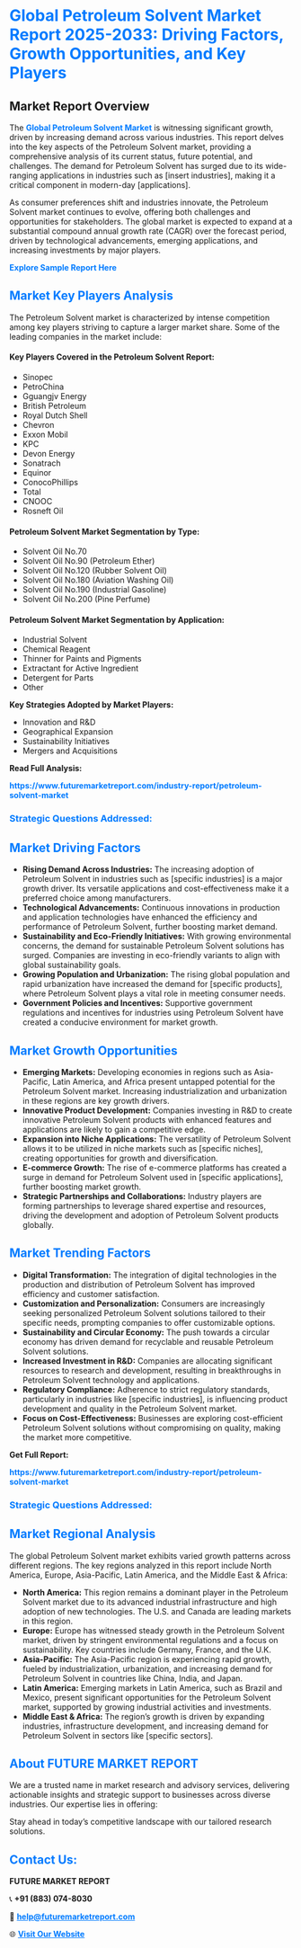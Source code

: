 <h1 style="color: #007BFF;">Global Petroleum Solvent Market Report 2025-2033: Driving Factors, Growth Opportunities, and Key Players</h1>

<section id="overview">
<h2>Market Report Overview</h2>
<p>The <a href="https://www.futuremarketreport.com/industry-report/petroleum-solvent-market" style="color: #007BFF; text-decoration: none;"><strong>Global Petroleum Solvent Market</strong></a> is witnessing significant growth, driven by increasing demand across various industries. This report delves into the key aspects of the Petroleum Solvent market, providing a comprehensive analysis of its current status, future potential, and challenges. The demand for Petroleum Solvent has surged due to its wide-ranging applications in industries such as [insert industries], making it a critical component in modern-day [applications].</p>
<p>As consumer preferences shift and industries innovate, the Petroleum Solvent market continues to evolve, offering both challenges and opportunities for stakeholders. The global market is expected to expand at a substantial compound annual growth rate (CAGR) over the forecast period, driven by technological advancements, emerging applications, and increasing investments by major players.</p>
</section>

<section id="overview">
<p><a href="https://www.futuremarketreport.com/request-sample/reportId=52472" style="color: #007BFF; text-decoration: none;"><strong>Explore Sample Report Here</strong></a></p>
</section>

<section id="key-players">
<h2 style="color: #007BFF;">Market Key Players Analysis</h2>
<p>The Petroleum Solvent market is characterized by intense competition among key players striving to capture a larger market share. Some of the leading companies in the market include:</p>
<h4>Key Players Covered in the Petroleum Solvent Report:</h4>
<ul><li>Sinopec</li><li>PetroChina</li><li>Gguangjv Energy</li><li>British Petroleum</li><li>Royal Dutch Shell</li><li>Chevron</li><li>Exxon Mobil</li><li>KPC</li><li>Devon Energy</li><li>Sonatrach</li><li>Equinor</li><li>ConocoPhillips</li><li>Total</li><li>CNOOC</li><li>Rosneft Oil</li></ul>
<h4>Petroleum Solvent Market Segmentation by Type:</h4>
<ul><li>Solvent Oil No.70</li><li>Solvent Oil No.90 (Petroleum Ether)</li><li>Solvent Oil No.120 (Rubber Solvent Oil)</li><li>Solvent Oil No.180 (Aviation Washing Oil)</li><li>Solvent Oil No.190 (Industrial Gasoline)</li><li>Solvent Oil No.200 (Pine Perfume)</li></ul>

<h4>Petroleum Solvent Market Segmentation by Application:</h4>
<ul><li>Industrial Solvent</li><li>Chemical Reagent</li><li>Thinner for Paints and Pigments</li><li>Extractant for Active Ingredient</li><li>Detergent for Parts</li><li>Other</li></ul>
<p><strong>Key Strategies Adopted by Market Players:</strong></p>
<ul>
<li>Innovation and R&D</li>
<li>Geographical Expansion</li>
<li>Sustainability Initiatives</li>
<li>Mergers and Acquisitions</li>
</ul>
</section>

<section>
<p><strong>Read Full Analysis: </strong></p><a href="https://www.futuremarketreport.com/industry-report/petroleum-solvent-market" style="color: #007BFF; text-decoration: none;"><strong>https://www.futuremarketreport.com/industry-report/petroleum-solvent-market</strong></a>
<h3 style="color: #007BFF;">Strategic Questions Addressed:</h3>
</section>

<section id="driving-factors">
<h2 style="color: #007BFF;">Market Driving Factors</h2>
<ul>
<li><strong>Rising Demand Across Industries:</strong> The increasing adoption of Petroleum Solvent in industries such as [specific industries] is a major growth driver. Its versatile applications and cost-effectiveness make it a preferred choice among manufacturers.</li>
<li><strong>Technological Advancements:</strong> Continuous innovations in production and application technologies have enhanced the efficiency and performance of Petroleum Solvent, further boosting market demand.</li>
<li><strong>Sustainability and Eco-Friendly Initiatives:</strong> With growing environmental concerns, the demand for sustainable Petroleum Solvent solutions has surged. Companies are investing in eco-friendly variants to align with global sustainability goals.</li>
<li><strong>Growing Population and Urbanization:</strong> The rising global population and rapid urbanization have increased the demand for [specific products], where Petroleum Solvent plays a vital role in meeting consumer needs.</li>
<li><strong>Government Policies and Incentives:</strong> Supportive government regulations and incentives for industries using Petroleum Solvent have created a conducive environment for market growth.</li>
</ul>
</section>

<section id="growth-opportunities">
<h2 style="color: #007BFF;">Market Growth Opportunities</h2>
<ul>
<li><strong>Emerging Markets:</strong> Developing economies in regions such as Asia-Pacific, Latin America, and Africa present untapped potential for the Petroleum Solvent market. Increasing industrialization and urbanization in these regions are key growth drivers.</li>
<li><strong>Innovative Product Development:</strong> Companies investing in R&D to create innovative Petroleum Solvent products with enhanced features and applications are likely to gain a competitive edge.</li>
<li><strong>Expansion into Niche Applications:</strong> The versatility of Petroleum Solvent allows it to be utilized in niche markets such as [specific niches], creating opportunities for growth and diversification.</li>
<li><strong>E-commerce Growth:</strong> The rise of e-commerce platforms has created a surge in demand for Petroleum Solvent used in [specific applications], further boosting market growth.</li>
<li><strong>Strategic Partnerships and Collaborations:</strong> Industry players are forming partnerships to leverage shared expertise and resources, driving the development and adoption of Petroleum Solvent products globally.</li>
</ul>
</section>

<section id="trending-factors">
<h2 style="color: #007BFF;">Market Trending Factors</h2>
<ul>
<li><strong>Digital Transformation:</strong> The integration of digital technologies in the production and distribution of Petroleum Solvent has improved efficiency and customer satisfaction.</li>
<li><strong>Customization and Personalization:</strong> Consumers are increasingly seeking personalized Petroleum Solvent solutions tailored to their specific needs, prompting companies to offer customizable options.</li>
<li><strong>Sustainability and Circular Economy:</strong> The push towards a circular economy has driven demand for recyclable and reusable Petroleum Solvent solutions.</li>
<li><strong>Increased Investment in R&D:</strong> Companies are allocating significant resources to research and development, resulting in breakthroughs in Petroleum Solvent technology and applications.</li>
<li><strong>Regulatory Compliance:</strong> Adherence to strict regulatory standards, particularly in industries like [specific industries], is influencing product development and quality in the Petroleum Solvent market.</li>
<li><strong>Focus on Cost-Effectiveness:</strong> Businesses are exploring cost-efficient Petroleum Solvent solutions without compromising on quality, making the market more competitive.</li>
</ul>
</section>

<section>
<p><strong>Get Full Report: </strong></p><a href="https://www.futuremarketreport.com/industry-report/petroleum-solvent-market" style="color: #007BFF; text-decoration: none;"><strong>https://www.futuremarketreport.com/industry-report/petroleum-solvent-market</strong></a>
<h3 style="color: #007BFF;">Strategic Questions Addressed:</h3>
</section>


<section id="regional-analysis">
<h2 style="color: #007BFF;">Market Regional Analysis</h2>
<p>The global Petroleum Solvent market exhibits varied growth patterns across different regions. The key regions analyzed in this report include North America, Europe, Asia-Pacific, Latin America, and the Middle East & Africa:</p>
<ul>
<li><strong>North America:</strong> This region remains a dominant player in the Petroleum Solvent market due to its advanced industrial infrastructure and high adoption of new technologies. The U.S. and Canada are leading markets in this region.</li>
<li><strong>Europe:</strong> Europe has witnessed steady growth in the Petroleum Solvent market, driven by stringent environmental regulations and a focus on sustainability. Key countries include Germany, France, and the U.K.</li>
<li><strong>Asia-Pacific:</strong> The Asia-Pacific region is experiencing rapid growth, fueled by industrialization, urbanization, and increasing demand for Petroleum Solvent in countries like China, India, and Japan.</li>
<li><strong>Latin America:</strong> Emerging markets in Latin America, such as Brazil and Mexico, present significant opportunities for the Petroleum Solvent market, supported by growing industrial activities and investments.</li>
<li><strong>Middle East & Africa:</strong> The region’s growth is driven by expanding industries, infrastructure development, and increasing demand for Petroleum Solvent in sectors like [specific sectors].</li>
</ul>
</section>

<footer>
<h2 style="color: #007BFF;">About FUTURE MARKET REPORT</h2>
<p>We are a trusted name in market research and advisory services, delivering actionable insights and strategic support to businesses across diverse industries. Our expertise lies in offering:</p>

<p>Stay ahead in today’s competitive landscape with our tailored research solutions.</p>

<h2 style="color: #007BFF;">Contact Us:</h2>
<p><strong>FUTURE MARKET REPORT</strong></p>
<p>📞 <strong>+91 (883) 074-8030</strong></p>
<p>📧 <strong><a href="mailto:help@futuremarketreport.com" style="color: #007BFF;">help@futuremarketreport.com</a></strong></p>
<p>🌐 <strong><a href="https://www.futuremarketreport.com/" style="color: #007BFF;">Visit Our Website</a></strong></p>
</footer>